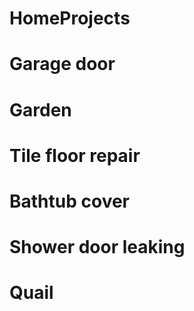 # HomeProjects

# Garage door

# Garden

# Tile floor repair

# Bathtub cover

# Shower door leaking

# Quail
